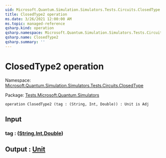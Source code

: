 ```yaml
---
uid: Microsoft.Quantum.Simulation.Simulators.Tests.Circuits.ClosedType.ClosedType2
title: ClosedType2 operation
ms.date: 3/26/2021 12:00:00 AM
ms.topic: managed-reference
qsharp.kind: operation
qsharp.namespace: Microsoft.Quantum.Simulation.Simulators.Tests.Circuits.ClosedType
qsharp.name: ClosedType2
qsharp.summary: ''
---
```


# ClosedType2 operation

Namespace: [Microsoft.Quantum.Simulation.Simulators.Tests.Circuits.ClosedType](xref:Microsoft.Quantum.Simulation.Simulators.Tests.Circuits.ClosedType)

Package: [Tests.Microsoft.Quantum.Simulators](https://nuget.org/packages/Tests.Microsoft.Quantum.Simulators)




```qsharp
operation ClosedType2 (tag : (String, Int, Double)) : Unit is Adj
```


## Input

### tag : ([String](xref:microsoft.quantum.lang-ref.string),[Int](xref:microsoft.quantum.lang-ref.int),[Double](xref:microsoft.quantum.lang-ref.double))





## Output : [Unit](xref:microsoft.quantum.lang-ref.unit)

